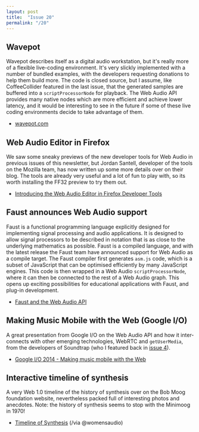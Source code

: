 ```yaml
---
layout: post
title:  "Issue 20"
permalink: "/20"
---
```


## Wavepot ##

Wavepot describes itself as a digital audio workstation, but it's
really more of a flexible live-coding environment. It's very slickly
implemented with a number of bundled examples, with the developers
requesting donations to help them build more. The code is closed
source, but I assume, like CoffeeCollider featured in the last issue,
that the generated samples are buffered into a `scriptProcessorNode`
for playback. The Web Audio API provides many native nodes which are
more efficient and achieve lower latency, and it would be interesting
to see in the future if some of these live coding environments decide
to take advantage of them.

- [wavepot.com](http://wavepot.com/)

## Web Audio Editor in Firefox ##

We saw some sneaky previews of the new developer tools for Web Audio
in previous issues of this newsletter, but Jordan Santell, developer
of the tools on the Mozilla team, has now written up some more details
over on their blog. The tools are already very useful and a lot of fun
to play with, so its worth installing the FF32 preview to try them
out.

- [Introducing the Web Audio Editor in Firefox Developer Tools](https://hacks.mozilla.org/2014/06/introducing-the-web-audio-editor-in-firefox-developer-tools/)

## Faust announces Web Audio support ##

Faust is a functional programming language explicitly designed for
implementing signal processing and audio applications. It is designed
to allow signal processors to be described in notation that is as
close to the underlying mathematics as possible. Faust is a compiled
language, and with the latest release the Faust team have announced
support for Web Audio as a compile target. The Faust compiler first
generates `asm.js` code, which is a subset of JavaScript that can be
optimised efficiently by many JavaScript engines. This code is then
wrapped in a Web Audio `scriptProcessorNode`, where it can then be
connected to the rest of a Web Audio graph. This opens up exciting
possibilities for educational applications with Faust, and plug-in
development.

- [Faust and the Web Audio API](http://faust.grame.fr/index.php/component/content/article/7-news/79-faust-web-audio)

## Making Music Mobile with the Web (Google I/O) ##

A great presentation from Google I/O on the Web Audio API and how it
inter-connects with other emerging technologies, WebRTC and
`getUserMedia`, from the developers of Soundtrap (who I featured back
in
[issue 4](http://blog.chrislowis.co.uk/waw/2013/11/18/web-audio-weekly-4.html)).

- [Google I/O 2014 - Making music mobile with the Web](https://www.youtube.com/watch?v=PMH1vM-dSc0)

## Interactive timeline of synthesis ##

A very Web 1.0 timeline of the history of synthesis over on the Bob
Moog foundation website, nevertheless packed full of interesting
photos and anecdotes. Note: the history of synthesis seems to stop
with the Minimoog in 1970!

- [Timeline of Synthesis](http://moogfoundation.org/timeline/) (/via @womensaudio)

